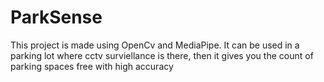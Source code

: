 # ParkSense
This project is made using  OpenCv and MediaPipe.
It can be used in a parking lot where cctv surviellance is there, then it gives you the count of parking spaces free with high accuracy
